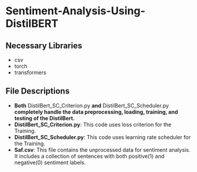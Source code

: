 # Sentiment-Analysis-Using-DistilBERT


## Necessary Libraries
- csv
- torch
- transformers

## File Descriptions
- **Both** DistilBert_SC_Criterion.py **and** DistilBert_SC_Scheduler.py **completely handle the data preprocessing, loading, training, and testing of the DistilBert.**
- **DistilBert_SC_Criterion.py**: This code uses loss criterion for the Training.
- **DistilBert_SC_Scheduler.py**: This code uses learning rate scheduler for the Training.
- **Saf.csv**: This file contains the unprocessed data for sentiment analysis. It includes a collection of sentences with both positive(1) and negative(0) sentiment labels.
